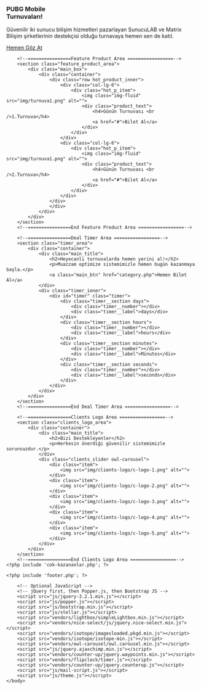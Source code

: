 <!doctype html>
<html lang="en">
    <head>
        <!-- Required meta tags -->
        <meta charset="utf-8">
        <meta name="viewport" content="width=device-width, initial-scale=1, shrink-to-fit=no">
        <link rel="icon" href="img/favicon.png" type="image/png">
        <title>Anasayfa - TurnuvaKazan</title>
        <!-- Bootstrap CSS -->
        <link rel="stylesheet" href="css/bootstrap.css">
        <link rel="stylesheet" href="vendors/linericon/style.css">
        <link rel="stylesheet" href="css/font-awesome.min.css">
        <link rel="stylesheet" href="vendors/owl-carousel/owl.carousel.min.css">
        <link rel="stylesheet" href="vendors/lightbox/simpleLightbox.css">
        <link rel="stylesheet" href="vendors/nice-select/css/nice-select.css">
        <link rel="stylesheet" href="vendors/animate-css/animate.css">
        <link rel="stylesheet" href="vendors/jquery-ui/jquery-ui.css"> 
        <!-- main css -->
        <link rel="stylesheet" href="css/style.css">
        <link rel="stylesheet" href="css/responsive.css">
    </head>
    <body>
<?php include 'header.php'; ?>
        <!--================Home Banner Area =================-->
        <section class="home_banner_area">
            <div class="banner_inner d-flex align-items-center">
				<div class="container">
					<div class="banner_content row">
						<div class="col-lg-5">
							<h3>PUBG Mobile <br />Turnuvaları!</h3>
							<p>Güvenilir iki sunucu bilişim hizmetleri pazarlayan SunucuLAB ve Matrix Bilişim şirketlerinin destekçisi olduğu turnavaya hemen sen de katıl.</p>
							<a class="white_bg_btn" href="category.php">Hemen Göz At</a>
						</div>
						<div class="col-lg-7">
							<div class="halemet_img">
								<img src="img/kask.png" alt="">
							</div>
						</div>
					</div>
				</div>
            </div>
        </section>
        <!--================End Home Banner Area =================-->
        
        <!--================Feature Product Area =================-->
        <section class="feature_product_area">
        	<div class="main_box">
				<div class="container">
					<div class="row hot_product_inner">
						<div class="col-lg-6">
							<div class="hot_p_item">
								<img class="img-fluid" src="img/turnuva1.png" alt="">
								<div class="product_text">
									<h4>Günün Turnuvası <br />1.Turnuva</h4>
									<a href="#">Bilet Al</a>
								</div>
							</div>
						</div>
						<div class="col-lg-6">
							<div class="hot_p_item">
								<img class="img-fluid" src="img/turnuva1.png" alt="">
								<div class="product_text">
									<h4>Günün Turnuvası <br />2.Turnuva</h4>
									<a href="#">Bilet Al</a>
								</div>
							</div>
						</div>
					</div>
					</div>
				</div>
        	</div>
        </section>
        <!--================End Feature Product Area =================-->
        
        <!--================Deal Timer Area =================-->
        <section class="timer_area">
        	<div class="container">
        		<div class="main_title">
        			<h2>Heyecanlı turnuvalarda hemen yerini al!</h2>
        			<p>Muazzam optimize sistemimizle hemen bugün kazanmaya başla.</p>
        			<a class="main_btn" href="category.php">Hemen Bilet Al</a>
        		</div>
        		<div class="timer_inner">
					<div id="timer" class="timer">
						<div class="timer__section days">
							<div class="timer__number"></div>
							<div class="timer__label">days</div>
						</div>
						<div class="timer__section hours">
							<div class="timer__number"></div>
							<div class="timer__label">hours</div>
						</div>
						<div class="timer__section minutes">
							<div class="timer__number"></div>
							<div class="timer__label">Minutes</div>
						</div>
						<div class="timer__section seconds">
							<div class="timer__number"></div>
							<div class="timer__label">seconds</div>
						</div>
					</div>
				</div>
        	</div>
        </section>
        <!--================End Deal Timer Area =================-->
        
<?php //include 'latest-product.php';  ?>
        
        <!--================Clients Logo Area =================-->
        <section class="clients_logo_area">
        	<div class="container">
        		<div class="main_title">
        			<h2>Bizi Destekleyenler</h2>
        			<p>Herkesin önerdiği güvenilir sistemimizle sorunsuzdur.</p>
        		</div>
        		<div class="clients_slider owl-carousel">
        			<div class="item">
        				<img src="img/clients-logo/c-logo-1.png" alt="">
        			</div>
        			<div class="item">
        				<img src="img/clients-logo/c-logo-2.png" alt="">
        			</div>
        			<div class="item">
        				<img src="img/clients-logo/c-logo-3.png" alt="">
        			</div>
        			<div class="item">
        				<img src="img/clients-logo/c-logo-4.png" alt="">
        			</div>
        			<div class="item">
        				<img src="img/clients-logo/c-logo-5.png" alt="">
        			</div>
        		</div>
        	</div>
        </section>
        <!--================End Clients Logo Area =================-->
	<?php include 'cok-kazananlar.php'; ?>

	<?php include 'footer.php'; ?>

        <!-- Optional JavaScript -->
        <!-- jQuery first, then Popper.js, then Bootstrap JS -->
        <script src="js/jquery-3.2.1.min.js"></script>
        <script src="js/popper.js"></script>
        <script src="js/bootstrap.min.js"></script>
        <script src="js/stellar.js"></script>
        <script src="vendors/lightbox/simpleLightbox.min.js"></script>
        <script src="vendors/nice-select/js/jquery.nice-select.min.js"></script>
        <script src="vendors/isotope/imagesloaded.pkgd.min.js"></script>
        <script src="vendors/isotope/isotope-min.js"></script>
        <script src="vendors/owl-carousel/owl.carousel.min.js"></script>
        <script src="js/jquery.ajaxchimp.min.js"></script>
        <script src="vendors/counter-up/jquery.waypoints.min.js"></script>
        <script src="vendors/flipclock/timer.js"></script>
        <script src="vendors/counter-up/jquery.counterup.js"></script>
        <script src="js/mail-script.js"></script>
        <script src="js/theme.js"></script>
    </body>
</html>
